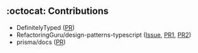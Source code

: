 
<!--
[![RESUME](https://img.shields.io/badge/resume-80C4E9)](https://docs.google.com/document/d/1K8y1o5YgmYU2xYdfcOcV2p0v2qi2YL4FidcdU-eorEM/edit?usp=sharing)
[![Portfolio](https://img.shields.io/badge/portfolio-F24E1E?logo=figma&logoColor=white)](https://www.figma.com/deck/njUwTB3tbyg8YV5fStzXYu/portfolio?node-id=0-1&t=Fe9CDYYrf0t7wItK-1)
[![Blog](https://img.shields.io/badge/velog-20C997?logo=velog&logoColor=white)](https://velog.io/@leemhoon00/posts)
-->


## :octocat: Contributions
- DefinitelyTyped ([PR](https://github.com/DefinitelyTyped/DefinitelyTyped/pull/71518))
- RefactoringGuru/design-patterns-typescript ([Issue](https://github.com/RefactoringGuru/design-patterns-typescript/issues/37), [PR1](https://github.com/RefactoringGuru/design-patterns-typescript/pull/38), [PR2](https://github.com/RefactoringGuru/design-patterns-typescript/pull/39))
- prisma/docs ([PR](https://github.com/prisma/docs/pull/5579))
